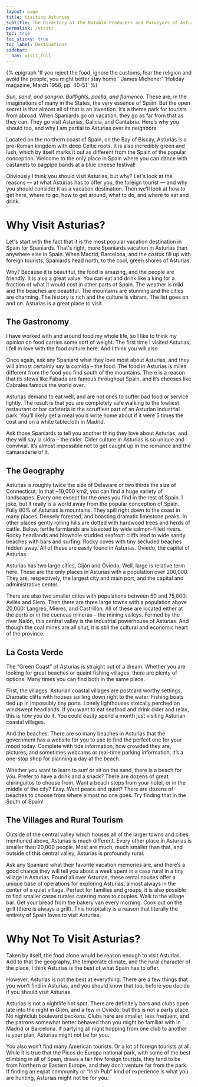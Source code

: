 ```yaml
---
layout: page
title: Visiting Asturias
subtitle: The Directory of the Notable Producers and Purveyors of Asturian Foodstuffs
permalink: /visit/
toc: true
toc_sticky: true
toc_label: Destinations
sidebar:
  nav: visit_full
---
```

{% epigraph 'If you reject the food, ignore the customs, fear the religion and avoid the people, you might better stay home.' 'James Michener' 'Holiday magazine, March 1956, pp. 40-51' %}

*Sun, sand, and sangria. Bullfights, paella, and flamenco.* These are, in the imaginations of many in the States, the very essence of Spain. But the open secret is that almost all of that is an invention. It’s a theme park for tourists from abroad. When Spaniards go on vacation, they go as far from that as they can. They go visit Asturias, Galicia, and Cantabria. Here’s why you should too, and why I am partial to Asturias over its neighbors.

Located on the northern coast of Spain, on the Bay of Biscay, Asturias is a pre-Roman kingdom with deep Celtic roots. It is also incredibly green and lush, which by itself marks it out as different from the Spain of the popular conception. Welcome to the only place in Spain where you can dance with castanets to bagpipe bands at a blue cheese festival! 

Obviously I think you should visit Asturias, but why? Let's look at the reasons — at what Asturias has to offer you, the foreign tourist — and why you should consider it as a vacation destination. Then we'll look at how to get here, where to go, how to get around, what to do, and where to eat and drink.

# Why Visit Asturias?
Let's start with the fact that it is the most popular vacation destination in Spain for Spaniards. That's right, more Spaniards vacation in Asturias than anywhere else in Spain. When Madrid, Barcelona, and the *costas* fill up with foreign tourists, Spaniards head north, to the cool, green shores of Asturias.

Why? Because it is beautiful, the food is amazing, and the people are friendly. It is also a great value. You can eat and drink like a king for a fraction of what it would cost in other parts of Spain. The weather is mild and the beaches are beautiful. The mountains are stunning and the cities are charming. The history is rich and the culture is vibrant. The list goes on and on. Asturias is a great place to visit.

## The Gastronomy
I have worked with and around food my whole life, so I like to think my opinion on food carries some sort of weight. The first time I visited Asturias, I fell in love with the food culture here. And I think you will also.

Once again, ask any Spaniard what they love most about Asturias, and they will almost certainly say la comida – the food. The food in Asturias is miles different from the food you find south of the mountains. There is a reason that its stews like Fabada are famous throughout Spain, and it’s cheeses like Cabrales famous the world over.

Asturias demand to eat well, and are not ones to suffer bad food or service lightly. The result is that you are completely safe walking to the lowliest restaurant or bar cafeteria in the scruffiest part of an Asturian industrial park. You’ll likely get a meal you’d write home about if it were 5 times the cost and on a white tablecloth in Madrid.

Ask those Spaniards to tell you another thing they love about Asturias, and they will say la sidra – the cider. Cider culture in Asturias is so unique and convivial. It’s almost impossible not to get caught up in the romance and the camaraderie of it. 

## The Geography
Asturias is roughly twice the size of Delaware or two thirds the size of Connecticut. In that ~10,000 km2, you can find a huge variety of landscapes. Every one except for the ones you find in the rest of Spain. I joke, but it really is a world away from the popular conception of Spain. Fully 80% of Asturias is mountains. They spill right down to the coast in many places. Densely forested, and boasting dramatic limestone peaks. In other places gently rolling hills are dotted with hardwood trees and herds of cattle. Below, fertile farmlands are bisected by wide salmon-filled rivers. Rocky headlands and blowhole studded seafront cliffs lead to wide sandy beaches with bars and surfing. Rocky coves with tiny secluded beaches hidden away. All of these are easily found in Asturias.
Oviedo, the capital of Asturias

Asturias has two large cities, Gijón and Oviedo. Well, large is relative term here. These are the only places in Asturias with a population over 200,000. They are, respectively, the largest city and main port, and the capital and administrative center.

There are also two smaller cities with populations between 50 and 75,000: Avilés and Siero. Then there are three large towns with a population above 20,000: Langreo, Mieres, and Castrillón. All of these are located either at the ports or in the cuencas mineras – the mining valleys. Formed by the river Nalón, this central valley is the industrial powerhouse of Asturias. And though the coal mines are all shut, it is still the cultural and economic heart of the province. 

## La Costa Verde
The “Green Coast” of Asturias is straight out of a dream. Whether you are looking for great beaches or quaint fishing villages, there are plenty of options. Many times you can find both in the same place.

First, the villages. Asturian coastal villages are postcard worthy settings. Dramatic cliffs with houses spilling down right to the water. Fishing boats tied up in impossibly tiny ports. Lonely lighthouses stoically perched on windswept headlands. If you want to eat seafood and drink cider and relax, this is how you do it. You could easily spend a month just visiting Asturian coastal villages.

And the beaches. There are so many beaches in Asturias that the government has a website for you to use to find the perfect one for your mood today. Complete with tide information, how crowded they are, pictures, and sometimes webcams or real-time parking information, it’s a one-stop shop for planning a day at the beach.

Whether you want to learn to surf or sit on the sand, there is a beach for you. Prefer to have a drink and a snack? There are dozens of great chiringuitos to choose from. Want a beach steps from your hotel, or in the middle of the city? Easy. Want peace and quiet? There are dozens of beaches to choose from where almost no one goes. Try finding that in the South of Spain! 

## The Villages and Rural Tourism
Outside of the central valley which houses all of the larger towns and cities mentioned above, Asturias is much different. Every other place in Asturias is smaller than 20,000 people. Most are much, much smaller than that, and outside of this central valley, Asturias is profoundly rural.

Ask any Spaniard what their favorite vacation memories are, and there’s a good chance they will tell you about a week spent in a casa rural in a tiny village in Asturias. Found all over Asturias, these rental houses offer a unique base of operations for exploring Asturias, almost always in the center of a quiet village. Perfect for families and groups, it is also possible to find smaller casas rurales catering more to couples. Walk to the village bar. Get your bread from the bakery van every morning. Cook out on the grill (there is always a grill). This hospitality is a reason that literally the entirety of Spain loves to visit Asturias. 

# Why Not To Visit Asturias?
Taken by itself, the food alone would be reason enough to visit Asturias. Add to that the geography, the temperate climate, and the rural character of the place, I think Asturias is the best of what Spain has to offer.

However, Asturias is not the best at everything. There are a few things that you won’t find in Asturias, and you should know that too, before you decide if you should visit Asturias.

Asturias is not a nightlife hot spot. There are definitely bars and clubs open late into the night in Gijón, and a few in Oviedo, but this is not a party place. No nightclub boulevard beckons. Clubs here are smaller, less frequent, and the patrons somewhat better behaved than you might be familiar with in Madrid or Barcelona. If partying all night hopping from one club to another is your plan, Asturias might not be for you.

You also won’t find many American tourists. Or a lot of foreign tourists at all. While it is true that the Picos de Europa national park, with some of the best climbing in all of Spain, draws a fair few foreign tourists, they tend to be from Northern or Eastern Europe, and they don’t venture far from the park. If finding an expat community or “Irish Pub” kind of experience is what you are hunting, Asturias might not be for you. 